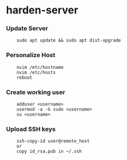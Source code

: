 # harden-server

### Update Server
        sudo apt update && sudo apt dist-upgrade

### Personalize Host
        nvim /etc/hostname
        nvim /etc/hosts
        reboot

### Create working user
        adduser <username>
        usermod -a -G sudo <username>
        su <username>

### Upload SSH keys
        ssh-copy-id user@remote_host
        or
        copy id_rsa.pub in ~/.ssh

### 
